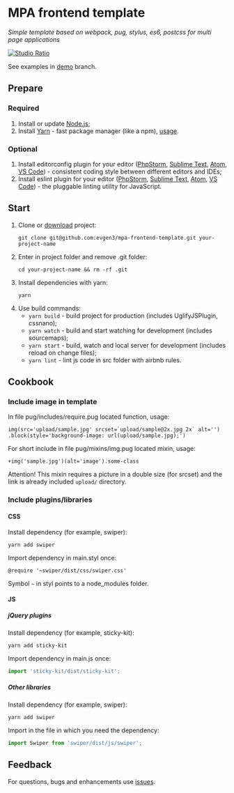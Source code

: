 # MPA frontend template
_Simple template based on webpack, pug, stylus, es6, postcss for multi page applications_

[![Studio Ratio](https://pbs.twimg.com/profile_images/565814251671912449/n1WpCfuw.png)](https://studioratio.ru/)

See examples in [demo](https://github.com/evgen3/mpa-frontend-template/tree/demo) branch.

## Prepare
### Required
1. Install or update [Node.js](https://nodejs.org/en/);
1. Install [Yarn](https://yarnpkg.com/lang/en/) - fast package manager (like a npm), [usage](https://yarnpkg.com/en/docs/usage).

### Optional
1. Install editorconfig plugin for your editor ([PhpStorm](https://plugins.jetbrains.com/plugin/7294-editorconfig), [Sublime Text](https://packagecontrol.io/packages/EditorConfig), [Atom](https://atom.io/packages/linter-eslint), [VS Code](https://marketplace.visualstudio.com/items?itemName=EditorConfig.EditorConfig)) - consistent coding style between different editors and IDEs;
1. Install eslint plugin for your editor ([PhpStorm](https://www.jetbrains.com/help/phpstorm/eslint.html), [Sublime Text](https://packagecontrol.io/packages/ESLint), [Atom](https://atom.io/packages/editorconfig), [VS Code](https://marketplace.visualstudio.com/items?itemName=dbaeumer.vscode-eslint)) - the pluggable linting utility for JavaScript.

## Start
1. Clone or [download](https://github.com/evgen3/mpa-frontend-template/archive/master.zip) project:
    ```
    git clone git@github.com:evgen3/mpa-frontend-template.git your-project-name
    ```
1. Enter in project folder and remove .git folder:
    ```
    cd your-project-name && rm -rf .git
    ```
1. Install dependencies with yarn:
    ```
    yarn
    ```
1. Use build commands:
    * `yarn build` - build project for production (includes UglifyJSPlugin, cssnano);
    * `yarn watch` - build and start watching for development (includes sourcemaps);
    * `yarn start` - build, watch and local server for development (includes reload on change files);
    * `yarn lint` - lint js code in src folder with airbnb rules.

## Cookbook

### Include image in template

In file pug/includes/require.pug located function, usage:

```pug
img(src='upload/sample.jpg' srcset=`upload/sample@2x.jpg 2x` alt='')
.block(style='background-image: url(upload/sample.jpg);')
```

For short include in file pug/mixins/img.pug located mixin, usage:
```pug
+img('sample.jpg')(alt='image').some-class
```

Attention! This mixin requires a picture in a double size (for srcset) and the link is already included `upload/` directory.

### Include plugins/libraries

#### CSS

Install dependency (for example, swiper):
```
yarn add swiper
```

Import dependency in main.styl once:
```
@require '~swiper/dist/css/swiper.css'
```

Symbol ```~``` in styl points to a node_modules folder.

#### JS

##### jQuery plugins

Install dependency (for example, sticky-kit):
```
yarn add sticky-kit
```

Import dependency in main.js once:
```js
import 'sticky-kit/dist/sticky-kit';
```

##### Other libraries

Install dependency (for example, swiper):
```
yarn add swiper
```

Import in the file in which you need the dependency:
```js
import Swiper from 'swiper/dist/js/swiper';
```

## Feedback
For questions, bugs and enhancements use [issues](https://github.com/evgen3/mpa-frontend-template/issues).
